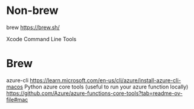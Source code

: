 # Non-brew
brew https://brew.sh/

Xcode Command Line Tools


# Brew
azure-cli https://learn.microsoft.com/en-us/cli/azure/install-azure-cli-macos
Python
azure core tools (useful to run your azure function locally) https://github.com/Azure/azure-functions-core-tools?tab=readme-ov-file#mac

